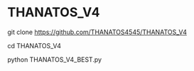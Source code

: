 # THANATOS_V4

git clone
https://github.com/THANATOS4545/THANATOS_V4

cd THANATOS_V4

python THANATOS_V4_BEST.py
